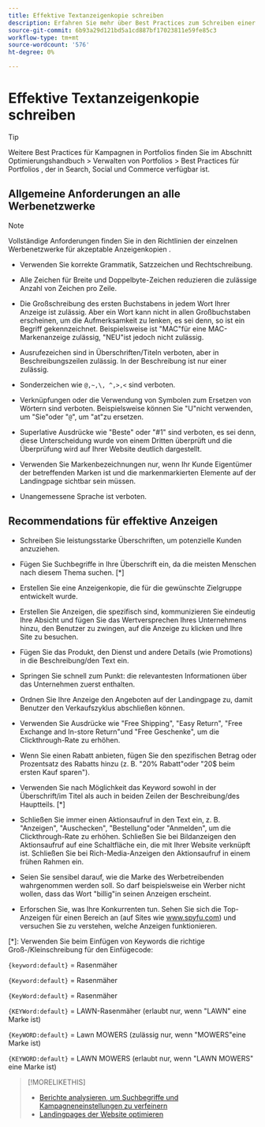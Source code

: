 ```yaml
---
title: Effektive Textanzeigenkopie schreiben
description: Erfahren Sie mehr über Best Practices zum Schreiben einer effektiven Anzeigenkopie.
source-git-commit: 6b93a29d121bd5a1cd887bf17023811e59fe85c3
workflow-type: tm+mt
source-wordcount: '576'
ht-degree: 0%

---
```


# Effektive Textanzeigenkopie schreiben

>[!TIP]
>
>Weitere Best Practices für Kampagnen in Portfolios finden Sie im Abschnitt Optimierungshandbuch > Verwalten von Portfolios > Best Practices für Portfolios , der in Search, Social und Commerce verfügbar ist.<!-- verify convention for referencing Optimization Guide here -->

## Allgemeine Anforderungen an alle Werbenetzwerke

>[!NOTE]
>
>Vollständige Anforderungen finden Sie in den Richtlinien der einzelnen Werbenetzwerke für akzeptable Anzeigenkopien .

* Verwenden Sie korrekte Grammatik, Satzzeichen und Rechtschreibung.

* Alle Zeichen für Breite und Doppelbyte-Zeichen reduzieren die zulässige Anzahl von Zeichen pro Zeile.

* Die Großschreibung des ersten Buchstabens in jedem Wort Ihrer Anzeige ist zulässig. Aber ein Wort kann nicht in allen Großbuchstaben erscheinen, um die Aufmerksamkeit zu lenken, es sei denn, so ist ein Begriff gekennzeichnet. Beispielsweise ist &quot;MAC&quot;für eine MAC-Markenanzeige zulässig, &quot;NEU&quot;ist jedoch nicht zulässig.

* Ausrufezeichen sind in Überschriften/Titeln verboten, aber in Beschreibungszeilen zulässig. In der Beschreibung ist nur einer zulässig.

* Sonderzeichen wie `@,~,\, ^,>,<` sind verboten.

* Verknüpfungen oder die Verwendung von Symbolen zum Ersetzen von Wörtern sind verboten. Beispielsweise können Sie &quot;U&quot;nicht verwenden, um &quot;Sie&quot;oder &quot;`@`&quot;, um &quot;at&quot;zu ersetzen.

* Superlative Ausdrücke wie &quot;Beste&quot; oder &quot;#1&quot; sind verboten, es sei denn, diese Unterscheidung wurde von einem Dritten überprüft und die Überprüfung wird auf Ihrer Website deutlich dargestellt.

* Verwenden Sie Markenbezeichnungen nur, wenn Ihr Kunde Eigentümer der betreffenden Marken ist und die markenmarkierten Elemente auf der Landingpage sichtbar sein müssen.

* Unangemessene Sprache ist verboten.

## Recommendations für effektive Anzeigen

* Schreiben Sie leistungsstarke Überschriften, um potenzielle Kunden anzuziehen.

* Fügen Sie Suchbegriffe in Ihre Überschrift ein, da die meisten Menschen nach diesem Thema suchen. [*]

* Erstellen Sie eine Anzeigenkopie, die für die gewünschte Zielgruppe entwickelt wurde.

* Erstellen Sie Anzeigen, die spezifisch sind, kommunizieren Sie eindeutig Ihre Absicht und fügen Sie das Wertversprechen Ihres Unternehmens hinzu, den Benutzer zu zwingen, auf die Anzeige zu klicken und Ihre Site zu besuchen.

* Fügen Sie das Produkt, den Dienst und andere Details (wie Promotions) in die Beschreibung/den Text ein.

* Springen Sie schnell zum Punkt: die relevantesten Informationen über das Unternehmen zuerst enthalten.

* Ordnen Sie Ihre Anzeige den Angeboten auf der Landingpage zu, damit Benutzer den Verkaufszyklus abschließen können.

* Verwenden Sie Ausdrücke wie &quot;Free Shipping&quot;, &quot;Easy Return&quot;, &quot;Free Exchange and In-store Return&quot;und &quot;Free Geschenke&quot;, um die Clickthrough-Rate zu erhöhen.

* Wenn Sie einen Rabatt anbieten, fügen Sie den spezifischen Betrag oder Prozentsatz des Rabatts hinzu (z. B. &quot;20% Rabatt&quot;oder &quot;20$ beim ersten Kauf sparen&quot;).

* Verwenden Sie nach Möglichkeit das Keyword sowohl in der Überschrift/im Titel als auch in beiden Zeilen der Beschreibung/des Hauptteils. [*]

* Schließen Sie immer einen Aktionsaufruf in den Text ein, z. B. &quot;Anzeigen&quot;, &quot;Auschecken&quot;, &quot;Bestellung&quot;oder &quot;Anmelden&quot;, um die Clickthrough-Rate zu erhöhen. Schließen Sie bei Bildanzeigen den Aktionsaufruf auf eine Schaltfläche ein, die mit Ihrer Website verknüpft ist. Schließen Sie bei Rich-Media-Anzeigen den Aktionsaufruf in einem frühen Rahmen ein.

* Seien Sie sensibel darauf, wie die Marke des Werbetreibenden wahrgenommen werden soll. So darf beispielsweise ein Werber nicht wollen, dass das Wort &quot;billig&quot;in seinen Anzeigen erscheint.

* Erforschen Sie, was Ihre Konkurrenten tun. Sehen Sie sich die Top-Anzeigen für einen Bereich an (auf Sites wie www.spyfu.com) und versuchen Sie zu verstehen, welche Anzeigen funktionieren.

[*]: Verwenden Sie beim Einfügen von Keywords die richtige Groß-/Kleinschreibung für den Einfügecode:

`{keyword:default}` = Rasenmäher

`{Keyword:default}` = Rasenmäher

`{KeyWord:default}` = Rasenmäher

`{KEYWord:default}` = LAWN-Rasenmäher (erlaubt nur, wenn &quot;LAWN&quot; eine Marke ist)

`{KeyWORD:default}` = Lawn MOWERS (zulässig nur, wenn &quot;MOWERS&quot;eine Marke ist)

`{KEYWORD:default}` = LAWN MOWERS (erlaubt nur, wenn &quot;LAWN MOWERS&quot; eine Marke ist)

>[!MORELIKETHIS]
>
>* [Berichte analysieren, um Suchbegriffe und Kampagneneinstellungen zu verfeinern](best-practices-analyze.md)
>* [Landingpages der Website optimieren](best-practices-optimize.md)
